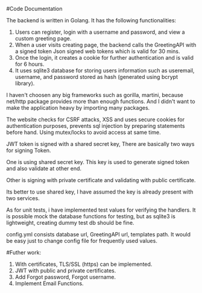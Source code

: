 #Code Documentation

The backend is written  in Golang. It has the following functionalities: 
1. Users can register, login with a username and password, and view a custom greeting page.
2. When a user visits creating page, the backend calls the GreetingAPI with a signed token Json signed web tokens which is valid for 30 mins.
3. Once the login, it creates a cookie for further authentication and is valid for 6 hours.
4. It uses sqlite3 database for storing users information such as useremail, username, and password stored as hash (generated using bcrypt library).


I haven't choosen any big frameworks such as gorilla, martini, because net/http package provides more than enough functions. And I didn't want to make the application heavy by importing many packages.

The website checks for CSRF attacks, XSS and uses secure cookies for authentication purposes, prevents sql injection by preparing statements before hand.
Using mutex/locks to avoid access at same time.

JWT token is signed with a shared secret key, There are basically two ways for signing Token.

One is using shared secret key. This key is used to generate signed token and also validate at other end.

Other is signing with private certificate and validating with public certificate.

Its better to use shared key, I have assumed the key is already present with two services. 

As for unit tests, i have implemented test values for verifying the handlers. It is possible mock the database functions for testing, but as sqlite3 is lightweight, creating dummy test db should be fine.

config.yml consists database url, GreetingAPI url, templates path. It would be easy just to change config file for frequently used values.



#Futher work:
1. With certificates, TLS/SSL (https) can be implemented.
2. JWT with public and private certificates.
3. Add Forgot password, Forgot username.
4. Implement Email Functions.